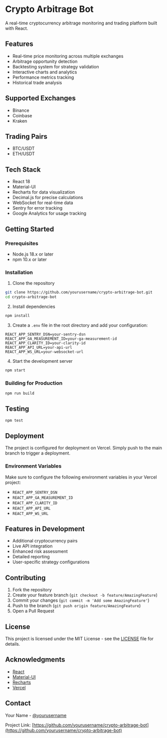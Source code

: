 # Crypto Arbitrage Bot

A real-time cryptocurrency arbitrage monitoring and trading platform built with React.

## Features

- Real-time price monitoring across multiple exchanges
- Arbitrage opportunity detection
- Backtesting system for strategy validation
- Interactive charts and analytics
- Performance metrics tracking
- Historical trade analysis

## Supported Exchanges

- Binance
- Coinbase
- Kraken

## Trading Pairs

- BTC/USDT
- ETH/USDT

## Tech Stack

- React 18
- Material-UI
- Recharts for data visualization
- Decimal.js for precise calculations
- WebSocket for real-time data
- Sentry for error tracking
- Google Analytics for usage tracking

## Getting Started

### Prerequisites

- Node.js 18.x or later
- npm 10.x or later

### Installation

1. Clone the repository
```bash
git clone https://github.com/yourusername/crypto-arbitrage-bot.git
cd crypto-arbitrage-bot
```

2. Install dependencies
```bash
npm install
```

3. Create a `.env` file in the root directory and add your configuration:
```env
REACT_APP_SENTRY_DSN=your-sentry-dsn
REACT_APP_GA_MEASUREMENT_ID=your-ga-measurement-id
REACT_APP_CLARITY_ID=your-clarity-id
REACT_APP_API_URL=your-api-url
REACT_APP_WS_URL=your-websocket-url
```

4. Start the development server
```bash
npm start
```

### Building for Production

```bash
npm run build
```

## Testing

```bash
npm test
```

## Deployment

The project is configured for deployment on Vercel. Simply push to the main branch to trigger a deployment.

### Environment Variables

Make sure to configure the following environment variables in your Vercel project:

- `REACT_APP_SENTRY_DSN`
- `REACT_APP_GA_MEASUREMENT_ID`
- `REACT_APP_CLARITY_ID`
- `REACT_APP_API_URL`
- `REACT_APP_WS_URL`

## Features in Development

- Additional cryptocurrency pairs
- Live API integration
- Enhanced risk assessment
- Detailed reporting
- User-specific strategy configurations

## Contributing

1. Fork the repository
2. Create your feature branch (`git checkout -b feature/AmazingFeature`)
3. Commit your changes (`git commit -m 'Add some AmazingFeature'`)
4. Push to the branch (`git push origin feature/AmazingFeature`)
5. Open a Pull Request

## License

This project is licensed under the MIT License - see the [LICENSE](LICENSE) file for details.

## Acknowledgments

- [React](https://reactjs.org/)
- [Material-UI](https://mui.com/)
- [Recharts](https://recharts.org/)
- [Vercel](https://vercel.com/)

## Contact

Your Name - [@yourusername](https://twitter.com/yourusername)

Project Link: [https://github.com/yourusername/crypto-arbitrage-bot](https://github.com/yourusername/crypto-arbitrage-bot)
